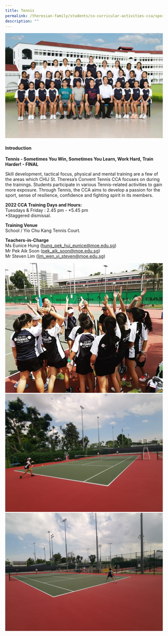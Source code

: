 ```yaml
---
title: Tennis
permalink: /theresian-family/students/co-curricular-activities-cca/sports-n-games/tennis/
description: ""
---
```

<img src="/images/ten1.jpg">
<h4><strong>Introduction</strong></h4>
<p><strong>Tennis - Sometimes You Win, Sometimes You Learn, Work Hard, Train Harder! - FINAL</strong></p>
<p>Skill development, tactical focus, physical and mental training are a few of the areas which CHIJ St. Theresa&rsquo;s Convent Tennis CCA focuses on during the trainings. Students participate in various Tennis-related activities to gain more exposure. Through Tennis, the CCA aims to develop a passion for the sport, sense of resilience, confidence and fighting spirit in its members.</p>
<p><strong>2022 CCA Training Days and Hours:<br /></strong>Tuesdays &amp; Friday : 2.45 pm - *5.45 pm&nbsp;<br />*Staggered dismissal.</p>
<p><strong>Training Venue</strong><br />School / Yio Chu Kang Tennis Court.</p>
<p><strong>Teachers-in-Charge</strong><br />Ms Eunice Hung (<a href="mailto:hung_pek_hui_eunice@moe.edu.sg">hung_pek_hui_eunice@moe.edu.sg</a>)<br />Mr Pek Aik Soon (<a href="mailto:pek_aik_soon@moe.edu.sg">pek_aik_soon@moe.edu.sg</a>)<br />Mr Steven Lim (<a href="mailto:lim_wen_yi_steven@moe.edu.sg">lim_wen_yi_steven@moe.edu.sg</a>)</p>
<img src="/images/ten2.jpg"><br>
<img src="/images/ten3.jpeg"><br>
<img src="/images/ten4.jpeg">